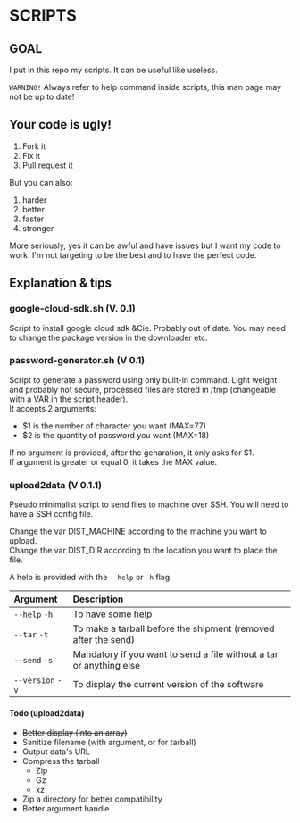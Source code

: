 # SCRIPTS

## GOAL

I put in this repo my scripts. It can be useful like useless.

`WARNING!` Always refer to help command inside scripts, this man page may not be up to date!

## Your code is ugly!

1. Fork it
2. Fix it
3. Pull request it

But you can also:

1. harder
2. better
3. faster
4. stronger

More seriously, yes it can be awful and have issues but I want my code to work. I'm not targeting to be the best and to have the perfect code.

## Explanation & tips

### google-cloud-sdk.sh (V. 0.1)

Script to install google cloud sdk &Cie. Probably out of date. You may need to change the package version in the downloader etc.

### password-generator.sh (V 0.1)

Script to generate a password using only built-in command. Light weight and probably not secure, processed files are stored in /tmp (changeable with a VAR in the script header).\
It accepts 2 arguments:
- $1 is the number of character you want (MAX=77)
- $2 is the quantity of password you want (MAX=18)

If no argument is provided, after the genaration, it only asks for $1.\
If argument is greater or equal 0, it takes the MAX value.

### upload2data (V 0.1.1)

Pseudo minimalist script to send files to machine over SSH. You will need to have a SSH config file.

Change the var DIST\_MACHINE according to the machine you want to upload.\
Change the var DIST\_DIR according to the location you want to place the file.

A help is provided with the `--help` or `-h` flag.

| Argument         | Description                                                         |
|:-----------------|:--------------------------------------------------------------------|
| `--help` `-h`    | To have some help                                                   |
| `--tar` `-t`     | To make a tarball before the shipment (removed after the send)      |
| `--send` `-s`    | Mandatory if you want to send a file without a tar or anything else |
| `--version` `-v` | To display the current version of the software                      |

#### Todo (upload2data)

* ~~Better display (into an array)~~
* Sanitize filename (with argument, or for tarball)
* ~~Output data's URL~~
* Compress the tarball
    * Zip
    * Gz
    * xz
* Zip a directory for better compatibility
* Better argument handle

